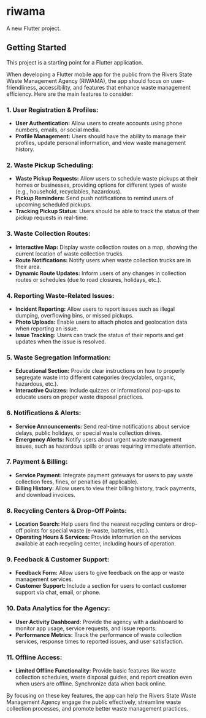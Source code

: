 # riwama

A new Flutter project.

## Getting Started

This project is a starting point for a Flutter application.




When developing a Flutter mobile app for the public from the Rivers State Waste Management Agency (RIWAMA), the app should focus on user-friendliness, accessibility, and features that enhance waste management efficiency. Here are the main features to consider:

### 1. **User Registration & Profiles:**
   - **User Authentication:** Allow users to create accounts using phone numbers, emails, or social media.
   - **Profile Management:** Users should have the ability to manage their profiles, update personal information, and view waste management history.

### 2. **Waste Pickup Scheduling:**
   - **Waste Pickup Requests:** Allow users to schedule waste pickups at their homes or businesses, providing options for different types of waste (e.g., household, recyclables, hazardous).
   - **Pickup Reminders:** Send push notifications to remind users of upcoming scheduled pickups.
   - **Tracking Pickup Status:** Users should be able to track the status of their pickup requests in real-time.

### 3. **Waste Collection Routes:**
   - **Interactive Map:** Display waste collection routes on a map, showing the current location of waste collection trucks.
   - **Route Notifications:** Notify users when waste collection trucks are in their area.
   - **Dynamic Route Updates:** Inform users of any changes in collection routes or schedules (due to road closures, holidays, etc.).

### 4. **Reporting Waste-Related Issues:**
   - **Incident Reporting:** Allow users to report issues such as illegal dumping, overflowing bins, or missed pickups.
   - **Photo Uploads:** Enable users to attach photos and geolocation data when reporting an issue.
   - **Issue Tracking:** Users can track the status of their reports and get updates when the issue is resolved.

### 5. **Waste Segregation Information:**
   - **Educational Section:** Provide clear instructions on how to properly segregate waste into different categories (recyclables, organic, hazardous, etc.).
   - **Interactive Quizzes:** Include quizzes or informational pop-ups to educate users on proper waste disposal practices.

### 6. **Notifications & Alerts:**
   - **Service Announcements:** Send real-time notifications about service delays, public holidays, or special waste collection drives.
   - **Emergency Alerts:** Notify users about urgent waste management issues, such as hazardous spills or areas requiring immediate attention.

### 7. **Payment & Billing:**
   - **Service Payment:** Integrate payment gateways for users to pay waste collection fees, fines, or penalties (if applicable).
   - **Billing History:** Allow users to view their billing history, track payments, and download invoices.

### 8. **Recycling Centers & Drop-Off Points:**
   - **Location Search:** Help users find the nearest recycling centers or drop-off points for special waste (e-waste, batteries, etc.).
   - **Operating Hours & Services:** Provide information on the services available at each recycling center, including hours of operation.

### 9. **Feedback & Customer Support:**
   - **Feedback Form:** Allow users to give feedback on the app or waste management services.
   - **Customer Support:** Include a section for users to contact customer support via chat, email, or phone.

### 10. **Data Analytics for the Agency:**
   - **User Activity Dashboard:** Provide the agency with a dashboard to monitor app usage, service requests, and issue reports.
   - **Performance Metrics:** Track the performance of waste collection services, response times to reported issues, and user satisfaction.

### 11. **Offline Access:**
   - **Limited Offline Functionality:** Provide basic features like waste collection schedules, waste disposal guides, and report creation even when users are offline. Synchronize data when back online.

By focusing on these key features, the app can help the Rivers State Waste Management Agency engage the public effectively, streamline waste collection processes, and promote better waste management practices.


